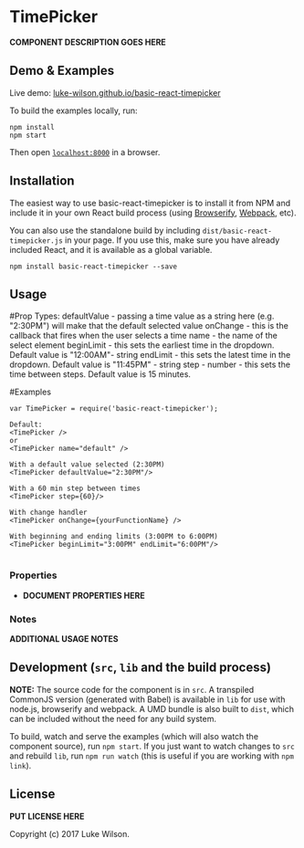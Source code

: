 # TimePicker

__COMPONENT DESCRIPTION GOES HERE__


## Demo & Examples

Live demo: [luke-wilson.github.io/basic-react-timepicker](http://luke-wilson.github.io/basic-react-timepicker/)

To build the examples locally, run:

```
npm install
npm start
```

Then open [`localhost:8000`](http://localhost:8000) in a browser.


## Installation

The easiest way to use basic-react-timepicker is to install it from NPM and include it in your own React build process (using [Browserify](http://browserify.org), [Webpack](http://webpack.github.io/), etc).

You can also use the standalone build by including `dist/basic-react-timepicker.js` in your page. If you use this, make sure you have already included React, and it is available as a global variable.

```
npm install basic-react-timepicker --save
```


## Usage

#Prop Types:
defaultValue - passing a time value as a string here (e.g. "2:30PM") will make that the default selected value
onChange - this is the callback that fires when the user selects a time
name - the name of the select element
beginLimit - this sets the earliest time in the dropdown. Default value is "12:00AM"- string
endLimit - this sets the latest time in the dropdown. Default value is "11:45PM" - string
step - number - this sets the time between steps. Default value is 15 minutes.

#Examples
```
var TimePicker = require('basic-react-timepicker');

Default:
<TimePicker />
or
<TimePicker name="default" />

With a default value selected (2:30PM)
<TimePicker defaultValue="2:30PM"/>

With a 60 min step between times
<TimePicker step={60}/>

With change handler
<TimePicker onChange={yourFunctionName} />

With beginning and ending limits (3:00PM to 6:00PM)
<TimePicker beginLimit="3:00PM" endLimit="6:00PM"/>


```

### Properties

* __DOCUMENT PROPERTIES HERE__

### Notes

__ADDITIONAL USAGE NOTES__


## Development (`src`, `lib` and the build process)

**NOTE:** The source code for the component is in `src`. A transpiled CommonJS version (generated with Babel) is available in `lib` for use with node.js, browserify and webpack. A UMD bundle is also built to `dist`, which can be included without the need for any build system.

To build, watch and serve the examples (which will also watch the component source), run `npm start`. If you just want to watch changes to `src` and rebuild `lib`, run `npm run watch` (this is useful if you are working with `npm link`).

## License

__PUT LICENSE HERE__

Copyright (c) 2017 Luke Wilson.
